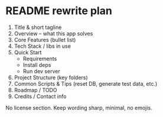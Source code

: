 # README rewrite plan

1. Title & short tagline
2. Overview – what this app solves
3. Core Features (bullet list)
4. Tech Stack / libs in use
5. Quick Start
   - Requirements
   - Install deps
   - Run dev server
6. Project Structure (key folders)
7. Common Scripts & Tips (reset DB, generate test data, etc.)
8. Roadmap / TODO
9. Credits / Contact info

No license section.
Keep wording sharp, minimal, no emojis. 